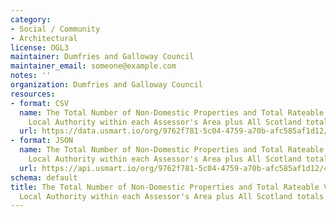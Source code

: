 ```yaml
---
category:
- Social / Community
- Architectural
license: OGL3
maintainer: Dumfries and Galloway Council
maintainer_email: someone@example.com
notes: ''
organization: Dumfries and Galloway Council
resources:
- format: CSV
  name: The Total Number of Non-Domestic Properties and Total Rateable Value in each
    Local Authority within each Assessor's Area plus All Scotland totals. CSV
  url: https://data.usmart.io/org/9762f781-5c04-4759-a70b-afc585af1d12/resource?resourceGUID=bcd1bd61-af38-4ffb-8a49-35e8e18a0372
- format: JSON
  name: The Total Number of Non-Domestic Properties and Total Rateable Value in each
    Local Authority within each Assessor's Area plus All Scotland totals. JSON
  url: https://api.usmart.io/org/9762f781-5c04-4759-a70b-afc585af1d12/4bbaa7b5-9da9-4614-9b4b-ff566f330217/1/urql
schema: default
title: The Total Number of Non-Domestic Properties and Total Rateable Value in each
  Local Authority within each Assessor's Area plus All Scotland totals.
---
```

